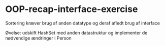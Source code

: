 # OOP-recap-interface-exercise

Sortering kræver brug af anden datatype og deraf afledt brug af interface

Øvelse: udskift HashSet med anden datastruktur og implementer de nødvendige ændringer i Person